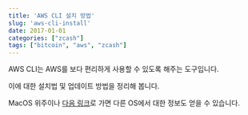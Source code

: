 ```yaml
---
title: 'AWS CLI 설치 방법'
slug: 'aws-cli-install'
date: 2017-01-01
categories: ["zcash"]
tags: ["bitcoin", "aws", "zcash"]
---
```


AWS CLI는 AWS를 보다 편리하게 사용할 수 있도록 해주는 도구입니다.

이에 대한 설치법 및 업데이트 방법을 정리해 봅니다.

MacOS 위주이나 [다음 링크](http://docs.aws.amazon.com/cli/latest/userguide/cli-install-macos.html)로 가면 다른 OS에서 대한 정보도 얻을 수 있습니다.

